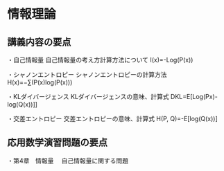 ﻿# 情報理論
## 講義内容の要点
・自己情報量
 自己情報量の考え方計算方法について
 I(x)=-Log(P(x))

・シャノンエントロピー
 シャノンエントロピーの計算方法
 H(x)=−∑(P(x)log(P(x)))

・KLダイバージェンス
 KLダイバージェンスの意味、計算式
 DKL=E[Log(Px)-log(Q(x))]]

・交差エントロピー
 交差エントロピーの意味、計算式
 H(P, Q)=-E[log(Q(x))]

## 応用数学演習問題の要点
・第4章　情報量
　自己情報量に関する問題


